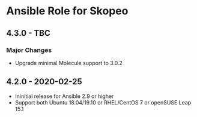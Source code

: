 # Ansible Role for Skopeo

## 4.3.0 - TBC

### Major Changes

  - Upgrade minimal Molecule support to 3.0.2

## 4.2.0 - 2020-02-25

  - Ininitial release for Ansible 2.9 or higher
  - Support both Ubuntu 18.04/19.10 or RHEL/CentOS 7 or openSUSE Leap 15.1
